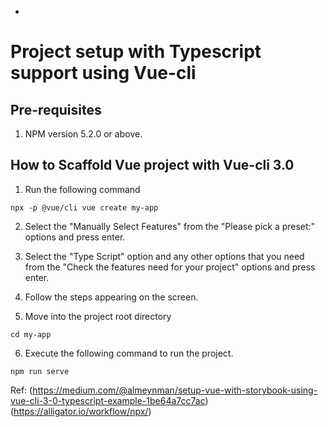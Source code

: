 * 
# Project setup with Typescript support using Vue-cli

## Pre-requisites

1) NPM version 5.2.0 or above.


## How to Scaffold Vue project with Vue-cli 3.0

1) Run the following command 

```
npx -p @vue/cli vue create my-app 
```

2) Select the "Manually Select Features" from the "Please pick a preset:" options and press enter.

3) Select the "Type Script" option and any other options that you need from the "Check the features need for your project" options and press enter.

4) Follow the steps appearing on the screen.

5) Move into the project root directory

```
cd my-app
```

6) Execute the following command to run the project.

```
npm run serve
```

Ref:
(https://medium.com/@almeynman/setup-vue-with-storybook-using-vue-cli-3-0-typescript-example-1be64a7cc7ac)
(https://alligator.io/workflow/npx/)

